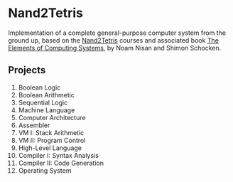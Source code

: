 # Nand2Tetris

Implementation of a complete general-purpose computer system from the ground up, based on the [Nand2Tetris](https://www.nand2tetris.org/) courses and associated book [The Elements of Computing Systems](https://www.nand2tetris.org/book), by Noam Nisan and Shimon Schocken.

## Projects

1. Boolean Logic
2. Boolean Arithmetic
3. Sequential Logic
4. Machine Language
5. Computer Architecture
6. Assembler
7. VM I: Stack Arithmetic
8. VM II: Program Control
9. High-Level Language
10. Compiler I: Syntax Analysis
11. Compiler II: Code Generation
12. Operating System

